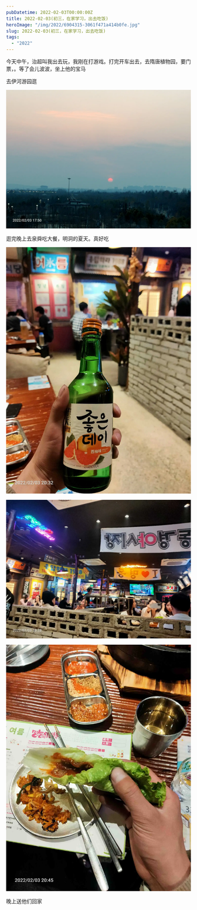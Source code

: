 ```yaml
---
pubDatetime: 2022-02-03T00:00:00Z
title: 2022-02-03(初三，在家学习，出去吃饭)
heroImage: "/img/2022/6904315-3061f471a414b0fe.jpg"
slug: 2022-02-03(初三，在家学习，出去吃饭)
tags:
  - "2022"
---
```


今天中午，治超叫我出去玩，我刚在打游戏。打完开车出去，去隋唐植物园，要门票，。等了会儿波波，坐上他的宝马

去伊河游园逛

![](../../../../public/img/2022/6904315-3061f471a414b0fe.jpg)

逛完晚上去泉舜吃大餐，明洞的夏天。真好吃

![](../../../../public/img/2022/6904315-2926a9246b2f941a.jpg)

![](../../../../public/img/2022/6904315-9b094c4fab8da5d8.jpg)

![](../../../../public/img/2022/6904315-161b243134be3ec3.jpg)

晚上送他们回家
